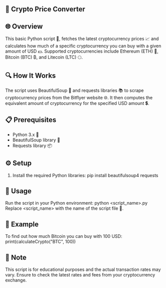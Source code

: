 ## 💱 Crypto Price Converter

## 🌐 Overview
This basic Python script 🐍, fetches the latest cryptocurrency prices 📈 and calculates how much of a specific cryptocurrency you can buy with a given amount of USD 💵. Supported cryptocurrencies include Ethereum (ETH) 💎, Bitcoin (BTC) ₿, and Litecoin (LTC) 🌕.

## 🔍 How It Works
The script uses BeautifulSoup 🍲 and requests libraries 📚 to scrape cryptocurrency prices from the Bitflyer website 🌐. It then computes the equivalent amount of cryptocurrency for the specified USD amount 💲.

## 📋 Prerequisites
- Python 3.x 🐍
- BeautifulSoup library 🍲
- Requests library 📦

## ⚙️ Setup
1. Install the required Python libraries:
   pip install beautifulsoup4 requests

## 🚀 Usage
Run the script in your Python environment:
python <script_name>.py
Replace <script_name> with the name of the script file 📄.

## 🧮 Example
To find out how much Bitcoin you can buy with 100 USD:
print(calculateCrypto("BTC", 100))

## 📝 Note
This script is for educational purposes and the actual transaction rates may vary. Ensure to check the latest rates and fees from your cryptocurrency exchange.
